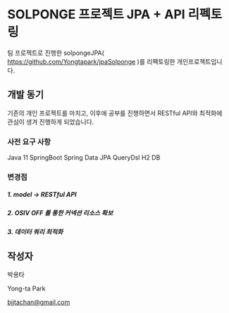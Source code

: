 # SOLPONGE 프로젝트 JPA + API 리펙토링
팀 프로젝트로 진행한 solpongeJPA( https://github.com/Yongtapark/jpaSolponge )를 리펙토링한 개인프로젝트입니다.
## 개발 동기
기존의 개인 프로젝트를 마치고, 이후에 공부를 진행하면서 RESTful API와 최적화에 관심이 생겨 진행하게 되었습니다.

### 사전 요구 사항
Java 11
SpringBoot
Spring Data JPA
QueryDsl
H2 DB
### 변경점
##### 1. model -> RESTful API 

##### 2. OSIV OFF 를 통한 커넥션 리소스 확보

##### 3. 데이터 쿼리 최적화

## 작성자
박용타

Yong-ta Park

bjjtachan@gmail.com
